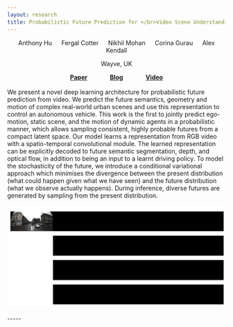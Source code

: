 ```yaml
---
layout: research
title: Probabilistic Future Prediction for </br>Video Scene Understanding
---
```

<center>
Anthony Hu &emsp; Fergal Cotter &emsp; Nikhil Mohan &emsp; Corina Gurau &emsp; Alex Kendall
<p>Wayve, UK</p>
</center>
<center>
<b><a href="https://arxiv.org/pdf/2003.06409.pdf">Paper</a> &emsp; &emsp; &emsp;<a href="https://wayve
.ai/blog/predicting-the-future">Blog</a> &emsp; &emsp; &emsp;<a href="https://www.youtube.com/watch?v=EwEfs2R4RIA">Video</a></b>
</center>

<br/>
We present a novel deep learning architecture for probabilistic future prediction from video. We predict the future semantics, geometry and motion of complex real-world urban scenes and use this representation to control an autonomous vehicle. This work is the first to jointly predict ego-motion, static scene, and the motion of dynamic agents in a probabilistic manner, which allows sampling consistent, highly probable futures from a compact latent space. Our model learns a representation from RGB video with a spatio-temporal convolutional module. The learned representation can be explicitly decoded to future semantic segmentation, depth, and optical flow, in addition to being an input to a learnt driving policy. To model the stochasticity of the future, we introduce a conditional variational approach which minimises the divergence between the present distribution (what could happen given what we have seen) and the future distribution (what we observe actually happens). During inference, diverse futures are generated by sampling from the present distribution.

<p align='center'><img src='/research/future-prediction.gif' alt='Future prediction'/></p>
-----
